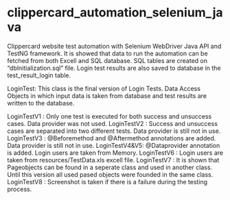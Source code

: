 # clippercard_automation_selenium_java
Clippercard website test automation with Selenium WebDriver Java API and TestNG framework. It is showed that data to run the automation can be fetched from both Excell and SQL database. SQL tables are created on “dbInitialization.sql” file. Login test results are also saved to database in the test_result_login table.

LoginTest: This class is the final version of Login Tests. Data Access Objects in which input data is taken from database and test results are written to the database.

LoginTestV1 : Only one test is executed for both success and unsuccess cases. Data provider was not used.
LoginTestV2 : Success and unsuccess cases are separated into two different tests. Data provider is still not in use.
LoginTestV3 : @Beforemethod and @Aftermethod annotations are added. Data provider is still not in use.
LoginTestV4&V5: @Dataprovider annotation is added. Login users are taken from Memory.
LoginTestV6 : Login users are taken from resources/TestData.xls excell file.
LoginTestV7 : It is shown that Pageobjects can be found in a seperate class and used in another class. Until this version all used pased objects were founded in the same class.
LoginTestV8 : Screenshot is taken if there is a failure during the testing process.

